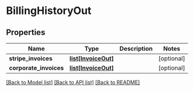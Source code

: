# BillingHistoryOut

## Properties
Name | Type | Description | Notes
------------ | ------------- | ------------- | -------------
**stripe_invoices** | [**list[InvoiceOut]**](InvoiceOut.md) |  | [optional] 
**corporate_invoices** | [**list[InvoiceOut]**](InvoiceOut.md) |  | [optional] 

[[Back to Model list]](../README.md#documentation-for-models) [[Back to API list]](../README.md#documentation-for-api-endpoints) [[Back to README]](../README.md)


